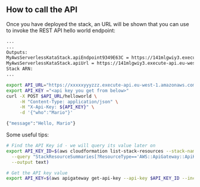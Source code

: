 ## How to call the API

Once you have deployed the stack, an URL will be shown that you can use to invoke the REST API hello world endpoint:

```bash
...
...
Outputs:
MyAwsServerlessKataStack.apiEndpoint9349E63C = https://141mlgwiy3.execute-api.eu-west-1.amazonaws.com/dev/
MyAwsServerlessKataStack.apiUrl = https://141mlgwiy3.execute-api.eu-west-1.amazonaws.com/dev/
Stack ARN:
...
```

```bash
export API_URL="https://xxxxxyyyzzz.execute-api.eu-west-1.amazonaws.com/dev/"
export API_KEY ="<api key you get from below>"
curl -X POST $API_URL/helloworld \
     -H "Content-Type: application/json" \
     -H "X-Api-Key: ${API_KEY}" \
     -d '{"who":"Mario"}'

{"message":"Hello, Mario"}
```

Some useful tips:
```bash
# Find the API Key id - we will query its value later on
export API_KEY_ID=$(aws cloudformation list-stack-resources --stack-name <Your stack name> \
  --query "StackResourceSummaries[?ResourceType=='AWS::ApiGateway::ApiKey'].PhysicalResourceId" \
  --output text)

# Get the API key value 
export API_KEY=$(aws apigateway get-api-key --api-key $API_KEY_ID --include-value --query 'value' --output text)
```
